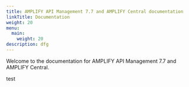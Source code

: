 ```yaml
---
title: AMPLIFY API Management 7.7 and AMPLIFY Central documentation
linkTitle: Documentation
weight: 20
menu:
  main:
    weight: 20
description: dfg
---
```

Welcome to the documentation for AMPLIFY API Management 7.7 and AMPLIFY Central.



test